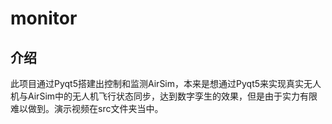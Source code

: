 # monitor

## 介绍

此项目通过Pyqt5搭建出控制和监测AirSim，本来是想通过Pyqt5来实现真实无人机与AirSim中的无人机飞行状态同步，达到数字孪生的效果，但是由于实力有限难以做到。演示视频在src文件夹当中。



